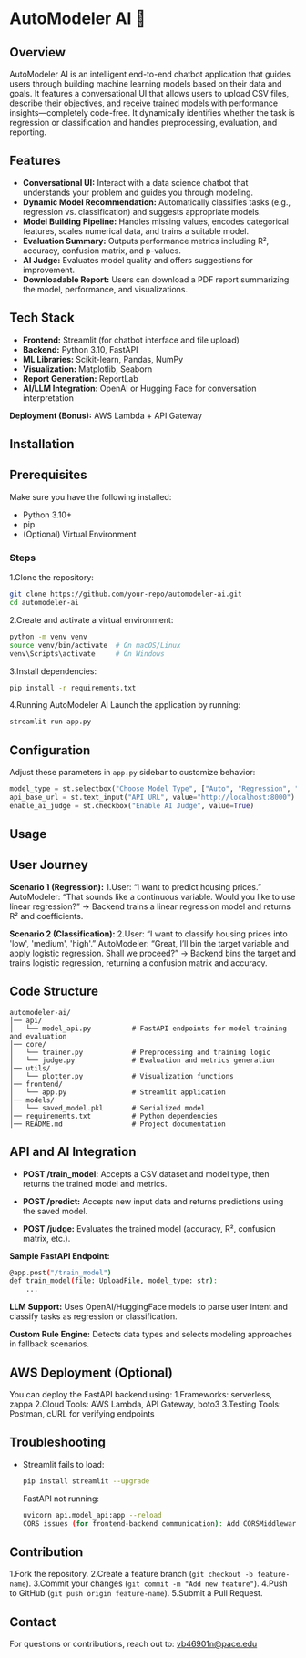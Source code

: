 # AutoModeler AI 🤖

## Overview
AutoModeler AI is an intelligent end-to-end chatbot application that guides users through building machine learning models based on their data and goals. It features a conversational UI that allows users to upload CSV files, describe their objectives, and receive trained models with performance insights—completely code-free. It dynamically identifies whether the task is regression or classification and handles preprocessing, evaluation, and reporting.

## Features
- **Conversational UI:** Interact with a data science chatbot that understands your problem and guides you through modeling.
- **Dynamic Model Recommendation:** Automatically classifies tasks (e.g., regression vs. classification) and suggests appropriate models.
- **Model Building Pipeline:** Handles missing values, encodes categorical features, scales numerical data, and trains a suitable model.
- **Evaluation Summary:** Outputs performance metrics including R², accuracy, confusion matrix, and p-values.
- **AI Judge:** Evaluates model quality and offers suggestions for improvement.
- **Downloadable Report:** Users can download a PDF report summarizing the model, performance, and visualizations.

## Tech Stack
- **Frontend:** Streamlit (for chatbot interface and file upload)
- **Backend:** Python 3.10, FastAPI
- **ML Libraries:** Scikit-learn, Pandas, NumPy
- **Visualization:** Matplotlib, Seaborn
- **Report Generation:** ReportLab
- **AI/LLM Integration:** OpenAI or Hugging Face for conversation interpretation

**Deployment (Bonus):** AWS Lambda + API Gateway

## Installation
## Prerequisites
Make sure you have the following installed:
- Python 3.10+
- pip
- (Optional) Virtual Environment

### Steps
1.Clone the repository:
  ```sh
  git clone https://github.com/your-repo/automodeler-ai.git
  cd automodeler-ai
  ```
2.Create and activate a virtual environment:
  ```sh
  python -m venv venv
  source venv/bin/activate  # On macOS/Linux
  venv\Scripts\activate     # On Windows
  ```
3.Install dependencies:
  ```sh
  pip install -r requirements.txt
  ```
4.Running AutoModeler AI
  Launch the application by running:
  ```sh
  streamlit run app.py
  ```

## Configuration
Adjust these parameters in `app.py` sidebar to customize behavior:
```python
model_type = st.selectbox("Choose Model Type", ["Auto", "Regression", "Classification"])
api_base_url = st.text_input("API URL", value="http://localhost:8000")
enable_ai_judge = st.checkbox("Enable AI Judge", value=True)
```

## Usage
## User Journey
**Scenario 1 (Regression):**
1.User: “I want to predict housing prices.”
AutoModeler: “That sounds like a continuous variable. Would you like to use linear regression?”
→ Backend trains a linear regression model and returns R² and coefficients.

**Scenario 2 (Classification):**
2.User: “I want to classify housing prices into 'low', 'medium', 'high'.”
AutoModeler: “Great, I’ll bin the target variable and apply logistic regression. Shall we proceed?”
→ Backend bins the target and trains logistic regression, returning a confusion matrix and accuracy.

## Code Structure
```
automodeler-ai/
│── api/
│   └── model_api.py          # FastAPI endpoints for model training and evaluation
│── core/
│   └── trainer.py            # Preprocessing and training logic
│   └── judge.py              # Evaluation and metrics generation
│── utils/
│   └── plotter.py            # Visualization functions
│── frontend/
│   └── app.py                # Streamlit application
│── models/
│   └── saved_model.pkl       # Serialized model
│── requirements.txt          # Python dependencies
│── README.md                 # Project documentation
```

## API and AI Integration
- **POST /train_model:** Accepts a CSV dataset and model type, then returns the trained model and metrics.

- **POST /predict:** Accepts new input data and returns predictions using the saved model.

- **POST /judge:** Evaluates the trained model (accuracy, R², confusion matrix, etc.).

**Sample FastAPI Endpoint:**
```sh
@app.post("/train_model")
def train_model(file: UploadFile, model_type: str):
    ...
```
**LLM Support:** Uses OpenAI/HuggingFace models to parse user intent and classify tasks as regression or classification.

**Custom Rule Engine:** Detects data types and selects modeling approaches in fallback scenarios.

## AWS Deployment (Optional)
You can deploy the FastAPI backend using:
1.Frameworks: serverless, zappa
2.Cloud Tools: AWS Lambda, API Gateway, boto3
3.Testing Tools: Postman, cURL for verifying endpoints

## Troubleshooting
- Streamlit fails to load:
  ```sh
  pip install streamlit --upgrade
  ```
  FastAPI not running:
  ```sh
  uvicorn api.model_api:app --reload
  CORS issues (for frontend-backend communication): Add CORSMiddleware in model_api.py.
  ```

## Contribution
  1.Fork the repository.
  2.Create a feature branch (`git checkout -b feature-name`).
  3.Commit your changes (`git commit -m "Add new feature"`).
  4.Push to GitHub (`git push origin feature-name`).
  5.Submit a Pull Request.

## Contact
For questions or contributions, reach out to: vb46901n@pace.edu
